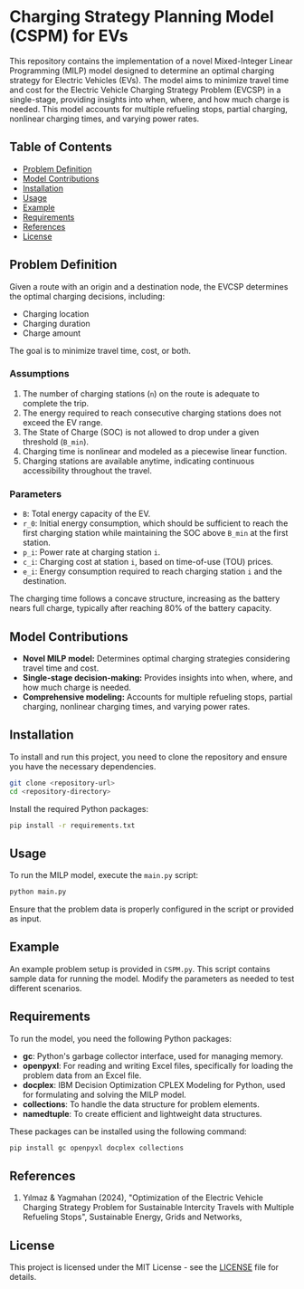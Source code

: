 # Charging Strategy Planning Model (CSPM) for EVs
 
This repository contains the implementation of a novel Mixed-Integer Linear Programming (MILP) model designed to determine an optimal charging strategy for Electric Vehicles (EVs). The model aims to minimize travel time and cost for the Electric Vehicle Charging Strategy Problem (EVCSP) in a single-stage, providing insights into when, where, and how much charge is needed. This model accounts for multiple refueling stops, partial charging, nonlinear charging times, and varying power rates.

## Table of Contents

- [Problem Definition](#problem-definition)
- [Model Contributions](#model-contributions)
- [Installation](#installation)
- [Usage](#usage)
- [Example](#example)
- [Requirements](#requirements)
- [References](#references)
- [License](#license)

## Problem Definition

Given a route with an origin and a destination node, the EVCSP determines the optimal charging decisions, including:

- Charging location
- Charging duration
- Charge amount

The goal is to minimize travel time, cost, or both. 

### Assumptions

1. The number of charging stations (`n`) on the route is adequate to complete the trip.
2. The energy required to reach consecutive charging stations does not exceed the EV range.
3. The State of Charge (SOC) is not allowed to drop under a given threshold (`B_min`).
4. Charging time is nonlinear and modeled as a piecewise linear function.
5. Charging stations are available anytime, indicating continuous accessibility throughout the travel.

### Parameters

- `B`: Total energy capacity of the EV.
- `r_0`: Initial energy consumption, which should be sufficient to reach the first charging station while maintaining the SOC above `B_min` at the first station.
- `p_i`: Power rate at charging station `i`.
- `c_i`: Charging cost at station `i`, based on time-of-use (TOU) prices.
- `e_i`: Energy consumption required to reach charging station `i` and the destination.

The charging time follows a concave structure, increasing as the battery nears full charge, typically after reaching 80% of the battery capacity.

## Model Contributions

- **Novel MILP model:** Determines optimal charging strategies considering travel time and cost.
- **Single-stage decision-making:** Provides insights into when, where, and how much charge is needed.
- **Comprehensive modeling:** Accounts for multiple refueling stops, partial charging, nonlinear charging times, and varying power rates.

## Installation

To install and run this project, you need to clone the repository and ensure you have the necessary dependencies.

```bash
git clone <repository-url>
cd <repository-directory>
```

Install the required Python packages:

```bash
pip install -r requirements.txt
```

## Usage

To run the MILP model, execute the `main.py` script:

```bash
python main.py
```

Ensure that the problem data is properly configured in the script or provided as input.

## Example

An example problem setup is provided in `CSPM.py`. This script contains sample data for running the model. Modify the parameters as needed to test different scenarios.

## Requirements

To run the model, you need the following Python packages:

- **gc**: Python's garbage collector interface, used for managing memory.
- **openpyxl**: For reading and writing Excel files, specifically for loading the problem data from an Excel file.
- **docplex**: IBM Decision Optimization CPLEX Modeling for Python, used for formulating and solving the MILP model.
- **collections**: To handle the data structure for problem elements.
- **namedtuple**: To create efficient and lightweight data structures.

These packages can be installed using the following command:

```bash
pip install gc openpyxl docplex collections
```

## References

1. Yılmaz & Yagmahan (2024), "Optimization of the Electric Vehicle Charging Strategy Problem for Sustainable Intercity Travels with Multiple Refueling Stops", Sustainable Energy, Grids and Networks, 


## License

This project is licensed under the MIT License - see the [LICENSE](LICENSE) file for details.

